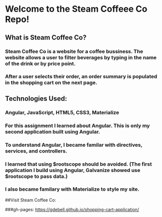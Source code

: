 # Welcome to the Steam Coffeee Co Repo!

## What is Steam Coffee Co?

### Steam Coffee Co is a website for a coffee bussiness.  The website allows a user to filter beverages by typing in the name of the drink or by price point.
### After a user selects their order, an order summary is populated in the shopping cart on the next page.



## Technologies Used:

### Angular, JavaScript, HTML5, CSS3, Materialize
### For this assignment I learned about Angular.  This is only my second application built using Angular.  
### To understand Angular, I became familar with directives, services, and controllers.    
### I learned that using $rootscope should be avoided.  (The first application I build using Angular, Galvanize showed use $rootscope to pass data.)
### I also became familary with Materialize to style my site. 




##Visit Steam Coffee Co:

###gh-pages: https://gdebell.github.io/shopping-cart-application/



